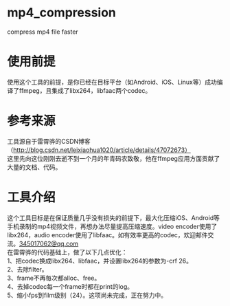 # mp4_compression
compress mp4 file faster

# 使用前提
使用这个工具的前提，是你已经在目标平台（如Android、iOS、Linux等）成功编译了ffmpeg，且集成了libx264，libfaac两个codec。

# 参考来源
工具源自于雷霄骅的CSDN博客（http://blog.csdn.net/leixiaohua1020/article/details/47072673）<br>
这里先向这位刚刚去逝不到一个月的年青码农致敬，他在ffmpeg应用方面贡献了大量的文档、代码。

# 工具介绍
这个工具目标是在保证质量几乎没有损失的前提下，最大化压缩iOS、Android等手机录制的mp4视频文件，再想办法尽量提高压缩速度。video encoder使用了libx264，audio encoder使用了libfaac。如有效率更高的codec，欢迎邮件交流。345017062@qq.com<br>
  在雷霄骅的代码基础上，做了以下几点优化：<br>
  1、把codec换成libx264、libfaac，并设置libx264的参数为-crf 26。<br>
  2、去除filter。<br>
  3、frame不再每次都alloc、free。<br>
  4、去掉codec每一个frame时都在print的log。<br>
  5、缩小fps到film级别（24）。这项尚未完成，正在努力中。
